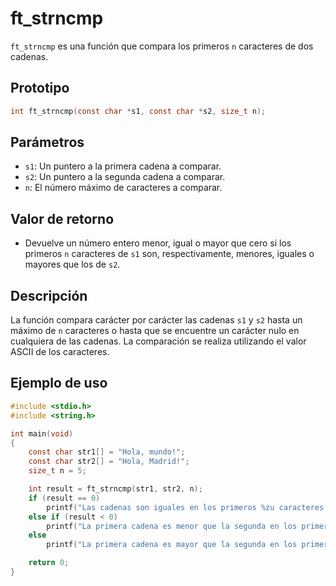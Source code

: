 # ft_strncmp
`ft_strncmp` es una función que compara los primeros `n` caracteres de dos cadenas.

## Prototipo
```c
int ft_strncmp(const char *s1, const char *s2, size_t n);
```

## Parámetros
- `s1`: Un puntero a la primera cadena a comparar.
- `s2`: Un puntero a la segunda cadena a comparar.
- `n`: El número máximo de caracteres a comparar.

## Valor de retorno
- Devuelve un número entero menor, igual o mayor que cero si los primeros `n` caracteres de `s1` son, respectivamente, menores, iguales o mayores que los de `s2`.

## Descripción
La función compara carácter por carácter las cadenas `s1` y `s2` hasta un máximo de `n` caracteres o hasta que se encuentre un carácter nulo en cualquiera de las cadenas. La comparación se realiza utilizando el valor ASCII de los caracteres.

## Ejemplo de uso
```c
#include <stdio.h>
#include <string.h>

int main(void)
{
    const char str1[] = "Hola, mundo!";
    const char str2[] = "Hola, Madrid!";
    size_t n = 5;

    int result = ft_strncmp(str1, str2, n);
    if (result == 0)
        printf("Las cadenas son iguales en los primeros %zu caracteres.\n", n);
    else if (result < 0)
        printf("La primera cadena es menor que la segunda en los primeros %zu caracteres.\n", n);
    else
        printf("La primera cadena es mayor que la segunda en los primeros %zu caracteres.\n", n);

    return 0;
}
```